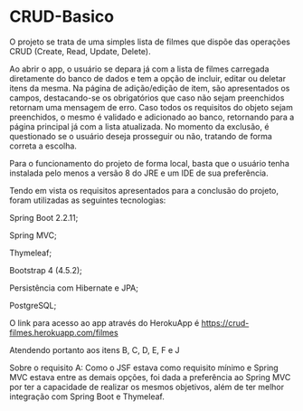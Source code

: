 # CRUD-Basico

O projeto se trata de uma simples lista de filmes que dispõe das operações CRUD (Create, Read, Update, Delete).

Ao abrir o app, o usuário se depara já com a lista de filmes carregada diretamente do banco de dados e tem a opção de incluir, editar ou deletar itens da mesma. Na página de adição/edição de item, são apresentados os campos, destacando-se os obrigatórios que caso não sejam preenchidos retornam uma mensagem de erro. Caso todos os requisitos do objeto sejam preenchidos, o mesmo é validado e adicionado ao banco, retornando para a página principal já com a lista atualizada. No momento da exclusão, é questionado se o usuário deseja prosseguir ou não, tratando de forma correta a escolha.

Para o funcionamento do projeto de forma local, basta que o usuário tenha instalada pelo menos a versão 8 do JRE e um IDE de sua preferência.

Tendo em vista os requisitos apresentados para a conclusão do projeto, foram utilizadas as seguintes tecnologias:

Spring Boot 2.2.11;

Spring MVC;

Thymeleaf;

Bootstrap 4 (4.5.2);

Persistência com Hibernate e JPA;

PostgreSQL;

O link para acesso ao app através do HerokuApp é https://crud-filmes.herokuapp.com/filmes

Atendendo portanto aos itens B, C, D, E, F e J

Sobre o requisito A:
Como o JSF estava como requisito mínimo e Spring MVC estava entre as demais opções, foi dada a preferência ao Spring MVC por ter a capacidade de realizar os mesmos objetivos, além de ter melhor integração com Spring Boot e Thymeleaf.


